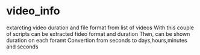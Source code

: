 # video_info
extarcting video duration and file format from list of videos
With this couple of scripts can be extracted fideo format and duration
Then, can be shown duration on each foramt
Convertion from seconds to days,hours,minutes and seconds
